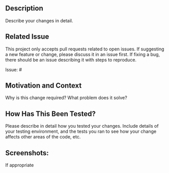 ## Description

Describe your changes in detail.

## Related Issue

This project only accepts pull requests related to open issues. If suggesting a new feature or change, please discuss it in an issue first. If fixing a bug, there should be an issue describing it with steps to reproduce.

Issue: #

## Motivation and Context

Why is this change required? What problem does it solve?

## How Has This Been Tested?

Please describe in detail how you tested your changes. Include details of your testing environment, and the tests you ran to see how your change affects other areas of the code, etc.

## Screenshots:

If appropriate
